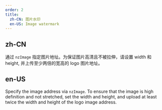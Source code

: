 ```yaml
---
order: 2
title:
  zh-CN: 图片水印
  en-US: Image watermark
---
```


## zh-CN

通过 `nzImage` 指定图片地址。为保证图片高清且不被拉伸，请设置 width 和 height, 并上传至少两倍的宽高的 logo 图片地址。

## en-US

Specify the image address via `nzImage`. To ensure that the image is high definition and not stretched, set the width and height, and upload at least twice the width and height of the logo image address.